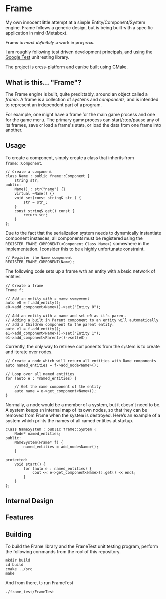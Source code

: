 Frame
=====

My own innocent little attempt at a simple Entity/Component/System engine. 
Frame follows a generic design, but is being built with a specific application in mind (Metabox).


Frame is *most definitely* a work in progress.


I am roughly following test driven development principals, and using the [Google Test](https://code.google.com/p/googletest/) unit testing library.

The project is cross-platform and can be built using [CMake](http://www.cmake.org/).


What is this... "Frame"?
------------------------

The Frame engine is built, quite predictably, around an object called a *frame*.
A frame is a collection of *systems* and *components*, and is intended to represent an independent part of a program.


For example, one might have a frame for the main game process and one for the game menu.
The primary game process can start/stop/pause any of its frames, save or load a frame's state, or load the data from one frame into another.


Usage
-----

To create a component, simply create a class that inherits from `frame::Component`.

    // Create a component
    class Name : public frame::Component {
        string str;
    public:
        Name() : str("name") {}
        virtual ~Name() {}
        void set(const string& str_) {
            str = str_;
        }
        const string& get() const {
            return str;
        }
    };

Due to the fact that the serialization system needs to dynamically instantiate component instances, 
all components must be registered using the `REGISTER_FRAME_COMPONENT(<Component Class Name>)` somewhere in the implementation.
I consider this to be a highly unfortunate constraint.

    // Register the Name component
    REGISTER_FRAME_COMPONENT(Name);

The following code sets up a frame with an entity with a basic network of entities

    // Create a frame
    Frame f;

    // Add an entity with a name component
    auto e0 = f.add_entity();
    e0->add_component<Name>()->set("Entity 0");

    // Add an entity with a name and set e0 as it's parent.
    // Adding a built in Parent component to an entity will automatically
    // add a Children component to the parent entity.
    auto e1 = f.add_entity();
    e1->add_component<Name>()->set("Entity 1");
    e1->add_component<Parent>()->set(e0);

Currently, the only way to retrieve components from the system is to create and iterate over nodes.

    // Create a node which will return all entities with Name components
    auto named_entities = f->add_node<Name>();

    // Loop over all named entities
    for (auto e : *named_entities) {

        // Get the name component of the entity
        auto name = e->get_component<Name>();
    }

Normally, a node would be a member of a system, but it doesn't need to be.
A system keeps an internal map of its own nodes, so that they can be removed from Frame when the system is destroyed.
Here's an example of a system which prints the names of all named entities at startup.

    class NameSystem : public frame::System {
        Node* named_entities;
    public:
        NameSystem(Frame* f) {
            named_entities = add_node<Name>();
        }

    protected:
        void start() {
            for (auto e : named_entities) {
                cout << e->get_component<Name>().get() << endl;
            }
        }
    };


Internal Design
---------------


Features
--------


Building
--------

To build the Frame library and the FrameTest unit testing program, perform the following commands from the root of this repository.

    mkdir build
    cd build
    cmake ../src
    make

And from there, to run FrameTest

    ./frame_test/FrameTest